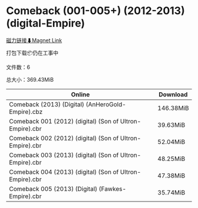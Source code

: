 # Comeback (001-005+) (2012-2013) (digital-Empire)

[磁力链接⬇Magnet Link](magnet:?xt=urn:btih:736da1964ef5f02931bb44f39f63801cecd12257&dn=Comeback%20%28001-005%2B%29%20%282012-2013%29%20%28digital-Empire%29)

打包下载📦仍在工事中

文件数：6

总大小：369.43MiB

Online | Download
--- | ---
Comeback (2013) (Digital) (AnHeroGold-Empire).cbz | 146.38MiB
Comeback 001 (2012) (digital) (Son of Ultron-Empire).cbr | 39.63MiB
Comeback 002 (2012) (digital) (Son of Ultron-Empire).cbr | 52.04MiB
Comeback 003 (2013) (digital) (Son of Ultron-Empire).cbr | 48.25MiB
Comeback 004 (2013) (digital) (Son of Ultron-Empire).cbr | 47.38MiB
Comeback 005 (2013) (Digital) (Fawkes-Empire).cbr | 35.74MiB